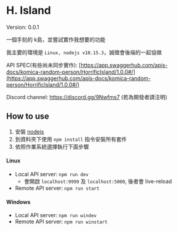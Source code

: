 # H. Island
Version: 0.0.1

一個手刻的 k島，並嘗試實作我想要的功能

我主要的環境是 `Linux, nodejs v10.15.3`，誠徵會後端的一起協做

API SPEC(有些尚未同步實作): [https://app.swaggerhub.com/apis-docs/komica-random-person/HorrificIsland/1.0.0#/](https://app.swaggerhub.com/apis-docs/komica-random-person/HorrificIsland/1.0.0#/)

Discord channel: https://discord.gg/9Nwfms7 (若為開發者請注明)

## How to use
1. 安裝 [nodejs](https://nodejs.org/en/)
2. 到資料夾下使用 `npm install` 指令安裝所有套件
3. 依照作業系統選擇執行下面步驟
#### Linux
* Local API server: `npm run dev`
  * 會開啟 `localhost:9999` 及 `localhost:5000`, 後者會 live-reload
* Remote API server: `npm run start`

#### Windows
* Local API server: `npm run windev`
* Remote API server: `npm run winstart`

